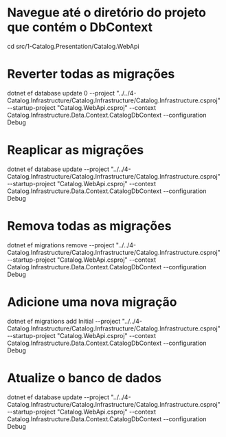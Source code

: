 # Navegue até o diretório do projeto que contém o DbContext
cd src/1-Catalog.Presentation/Catalog.WebApi

# Reverter todas as migrações
dotnet ef database update 0 --project "../../4-Catalog.Infrastructure/Catalog.Infrastructure/Catalog.Infrastructure.csproj" --startup-project "Catalog.WebApi.csproj" --context Catalog.Infrastructure.Data.Context.CatalogDbContext --configuration Debug

# Reaplicar as migrações
dotnet ef database update --project "../../4-Catalog.Infrastructure/Catalog.Infrastructure/Catalog.Infrastructure.csproj" --startup-project "Catalog.WebApi.csproj" --context Catalog.Infrastructure.Data.Context.CatalogDbContext --configuration Debug



# Remova todas as migrações
dotnet ef migrations remove --project "../../4-Catalog.Infrastructure/Catalog.Infrastructure/Catalog.Infrastructure.csproj" --startup-project "Catalog.WebApi.csproj" --context Catalog.Infrastructure.Data.Context.CatalogDbContext --configuration Debug

# Adicione uma nova migração
dotnet ef migrations add Initial --project "../../4-Catalog.Infrastructure/Catalog.Infrastructure/Catalog.Infrastructure.csproj" --startup-project "Catalog.WebApi.csproj" --context Catalog.Infrastructure.Data.Context.CatalogDbContext --configuration Debug

# Atualize o banco de dados
dotnet ef database update --project "../../4-Catalog.Infrastructure/Catalog.Infrastructure/Catalog.Infrastructure.csproj" --startup-project "Catalog.WebApi.csproj" --context Catalog.Infrastructure.Data.Context.CatalogDbContext --configuration Debug
   